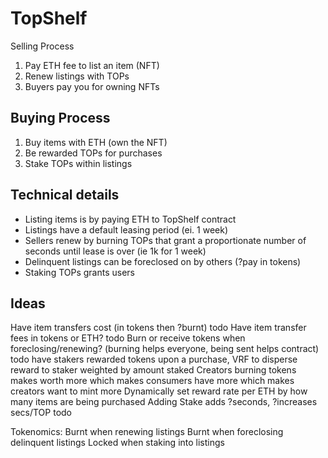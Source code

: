 # TopShelf
Selling Process
1. Pay ETH fee to list an item (NFT)
2. Renew listings with TOPs
3. Buyers pay you for owning NFTs

## Buying Process
1. Buy items with ETH (own the NFT)
2. Be rewarded TOPs for purchases
3. Stake TOPs within listings

## Technical details
- Listing items is by paying ETH to TopShelf contract
- Listings have a default leasing period (ei. 1 week)
- Sellers renew by burning TOPs that grant a proportionate number of seconds until lease is over (ie 1k for 1 week)
- Delinquent listings can be foreclosed on by others (?pay in tokens)
- Staking TOPs grants users 


## Ideas
Have item transfers cost (in tokens then ?burnt)
todo Have item transfer fees in tokens or ETH?
todo Burn or receive tokens when foreclosing/renewing? (burning helps everyone, being sent helps contract)
todo have stakers rewarded tokens upon a purchase, VRF to disperse reward to staker weighted by amount staked
Creators burning tokens makes worth more which makes consumers have more which makes creators want to mint more
Dynamically set reward rate per ETH by how many items are being purchased
Adding Stake adds ?seconds, ?increases secs/TOP
todo 

Tokenomics: 
Burnt when renewing listings
Burnt when foreclosing delinquent listings
Locked when staking into listings

